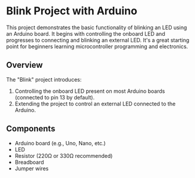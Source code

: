 # Blink Project with Arduino

This project demonstrates the basic functionality of blinking an LED using an Arduino board. It begins with controlling the onboard LED and progresses to connecting and blinking an external LED. It's a great starting point for beginners learning microcontroller programming and electronics.

## Overview

The "Blink" project introduces:
1. Controlling the onboard LED present on most Arduino boards (connected to pin 13 by default).
2. Extending the project to control an external LED connected to the Arduino.

## Components

- Arduino board (e.g., Uno, Nano, etc.)
- LED
- Resistor (220Ω or 330Ω recommended)
- Breadboard
- Jumper wires


